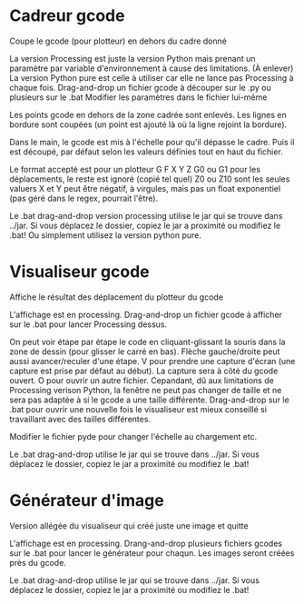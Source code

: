 # Cadreur gcode
Coupe le gcode (pour plotteur) en dehors du cadre donné

La version Processing est juste la version Python mais prenant un paramètre par variable d'environnement à cause des limitations. (À enlever)
La version Python pure est celle à utiliser car elle ne lance pas Processing à chaque fois.
Drag-and-drop un fichier gcode à découper sur le .py ou plusieurs sur le .bat
Modifier les paramètres dans le fichier lui-même

Les points gcode en dehors de la zone cadrée sont enlevés. 
Les lignes en bordure sont coupées (un point est ajouté là où la ligne rejoint la bordure).

Dans le main, le gcode est mis à l'échelle pour qu'il dépasse le cadre. Puis il est découpé, par défaut selon les valeurs définies tout en haut du fichier.

Le format accepté est pour un plotteur G F X Y Z
G0 ou G1 pour les déplacements, le reste est ignoré (copié tel quel)
Z0 ou Z10 sont les seules valuers
X et Y peut être négatif, à virgules, mais pas un float exponentiel (pas géré dans le regex, pourrait l'être).

Le .bat drag-and-drop version processing utilise le jar qui se trouve dans ../jar. Si vous déplacez le dossier, copiez le jar a proximité ou modifiez le .bat!
Ou simplement utilisez la version python pure.

# Visualiseur gcode
Affiche le résultat des déplacement du plotteur du gcode

L'affichage est en processing.
Drag-and-drop un fichier gcode à afficher sur le .bat pour lancer Processing dessus.

On peut voir étape par étape le code en cliquant-glissant la souris dans la zone de dessin (pour glisser le carré en bas).
Flèche gauche/droite peut aussi avancer/reculer d'une étape.
V pour prendre une capture d'écran (une capture est prise par défaut au début). La capture sera à côté du gcode ouvert.
O pour ouvrir un autre fichier. Cepandant, dû aux limitations de Processing verison Python, la fenêtre ne peut pas changer de taille et ne sera pas adaptée à si le gcode a une taille différente. Drag-and-drop sur le .bat pour ouvrir une nouvelle fois le visualiseur est mieux conseillé si travaillant avec des tailles différentes.

Modifier le fichier pyde pour changer l'échelle au chargement etc.

Le .bat drag-and-drop utilise le jar qui se trouve dans ../jar. Si vous déplacez le dossier, copiez le jar a proximité ou modifiez le .bat!

# Générateur d'image
Version allégée du visualiseur qui créé juste une image et quitte

L'affichage est en processing.
Drang-and-drop plusieurs fichiers gcodes sur le .bat pour lancer le générateur pour chaqun.
Les images seront créées près du gcode.

Le .bat drag-and-drop utilise le jar qui se trouve dans ../jar. Si vous déplacez le dossier, copiez le jar a proximité ou modifiez le .bat!
